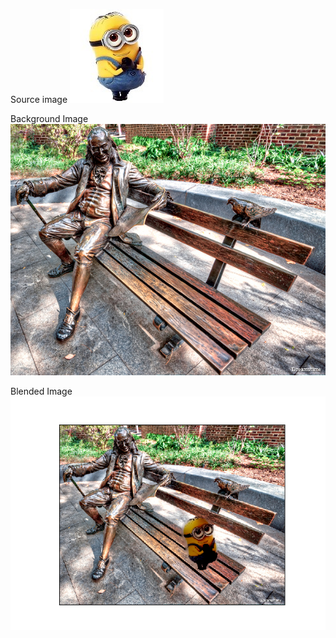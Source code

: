 Source image
![](Images/1_source.jpg)

Background Image
![](Images/1_background.jpg)
 
Blended Image
![](Images/1_blend.png)
